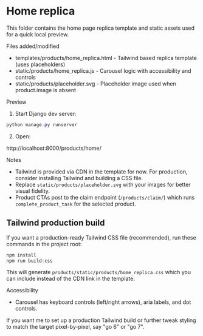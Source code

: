 Home replica
===========

This folder contains the home page replica template and static assets used for a quick local preview.

Files added/modified
- templates/products/home_replica.html - Tailwind based replica template (uses placeholders)
- static/products/home_replica.js - Carousel logic with accessibility and controls
- static/products/placeholder.svg - Placeholder image used when product.image is absent

Preview
1. Start Django dev server:

```powershell
python manage.py runserver
```

2. Open:

http://localhost:8000/products/home/

Notes
- Tailwind is provided via CDN in the template for now. For production, consider installing Tailwind and building a CSS file.
- Replace `static/products/placeholder.svg` with your images for better visual fidelity.
- Product CTAs post to the claim endpoint (`/products/claim/`) which runs `complete_product_task` for the selected product.

Tailwind production build
------------------------
If you want a production-ready Tailwind CSS file (recommended), run these commands in the project root:

```powershell
npm install
npm run build:css
```

This will generate `products/static/products/home_replica.css` which you can include instead of the CDN link in the template.

Accessibility
- Carousel has keyboard controls (left/right arrows), aria labels, and dot controls.

If you want me to set up a production Tailwind build or further tweak styling to match the target pixel-by-pixel, say "go 6" or "go 7".
